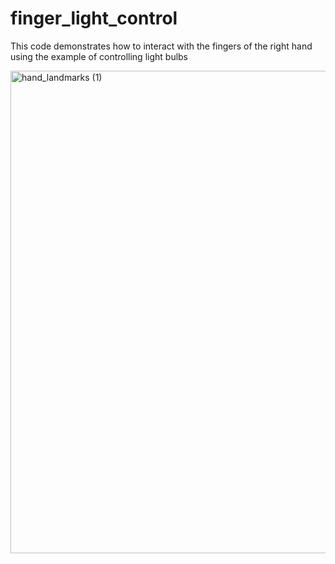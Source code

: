 # finger_light_control
This code demonstrates how to interact with the fingers of the right hand using the example of controlling light bulbs

<img width="772" alt="hand_landmarks (1)" src="https://user-images.githubusercontent.com/101418967/181376626-27c09b0d-d67f-498e-a49d-47fcccf4ce59.png">
